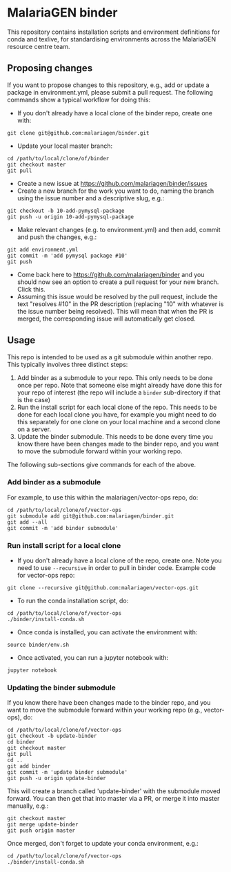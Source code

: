 # MalariaGEN binder

This repository contains installation scripts and environment definitions
for conda and texlive, for standardising environments across the
MalariaGEN resource centre team.

## Proposing changes

If you want to propose changes to this repository, e.g., add or update
a package in environment.yml, please submit a pull request. The following
commands show a typical workflow for doing this:

- If you don't already have a local clone of the binder repo, create one with:

```
git clone git@github.com:malariagen/binder.git
```

- Update your local master branch:

```
cd /path/to/local/clone/of/binder
git checkout master
git pull
```

- Create a new issue at https://github.com/malariagen/binder/issues
- Create a new branch for the work you want to do, naming the branch using the issue number and a descriptive slug, e.g.:

```
git checkout -b 10-add-pymysql-package
git push -u origin 10-add-pymysql-package
```

- Make relevant changes (e.g. to environment.yml) and then add, commit and push the changes, e.g.:

```
git add environment.yml
git commit -m 'add pymysql package #10'
git push
```

- Come back here to https://github.com/malariagen/binder and you should now see an option to create a pull request for your new branch. Click this.
- Assuming this issue would be resolved by the pull request, include the text "resolves #10" in the PR description (replacing "10" with whatever is the issue number being resolved). This will mean that when the PR is merged, the corresponding issue will automatically get closed.

## Usage

This repo is intended to be used as a git submodule within another
repo. This typically involves three distinct steps:

1. Add binder as a submodule to your repo. This only needs to be done once per repo. Note that someone else might already have done this for your repo of interest (the repo will include a ```binder``` sub-directory if that is the case)
1. Run the install script for each local clone of the repo. This needs to be done for each local clone you have, for example you might need to do this separately for one clone on your local machine and a second clone on a server.
1. Update the binder submodule. This needs to be done every time you know there have been changes made to the binder repo, and you want to move the submodule forward within your working repo.

The following sub-sections give commands for each of the above.

### Add binder as a submodule
For example, to use this within the malariagen/vector-ops repo,
do:

```
cd /path/to/local/clone/of/vector-ops
git submodule add git@github.com:malariagen/binder.git
git add --all
git commit -m 'add binder submodule'
```

### Run install script for a local clone

- If you don't already have a local clone of the repo, create one.  Note you need to use ```--recursive``` in order to pull in binder code. Example code for vector-ops repo:

```
git clone --recursive git@github.com:malariagen/vector-ops.git
```

- To run the conda installation script, do:

```
cd /path/to/local/clone/of/vector-ops
./binder/install-conda.sh
```

- Once conda is installed, you can activate the environment with:

```
source binder/env.sh
```

- Once activated, you can run a jupyter notebook with:

```
jupyter notebook
```

### Updating the binder submodule

If you know there have been changes made to the binder repo, and you
want to move the submodule forward within your working repo (e.g.,
vector-ops), do:

```
cd /path/to/local/clone/of/vector-ops
git checkout -b update-binder
cd binder
git checkout master
git pull
cd ..
git add binder
git commit -m 'update binder submodule'
git push -u origin update-binder 
```

This will create a branch called 'update-binder' with the submodule
moved forward. You can then get that into master via a PR, or merge it
into master manually, e.g.:

```
git checkout master
git merge update-binder
git push origin master
```

Once merged, don't forget to update your conda environment, e.g.:

```
cd /path/to/local/clone/of/vector-ops
./binder/install-conda.sh
```
